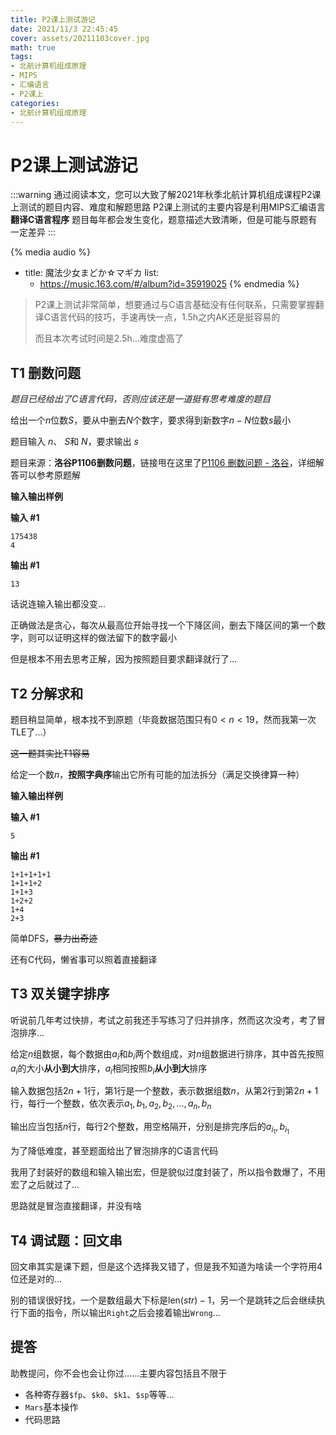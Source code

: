 ```yaml
---
title: P2课上测试游记
date: 2021/11/3 22:45:45
cover: assets/20211103cover.jpg
math: true
tags:
- 北航计算机组成原理
- MIPS
- 汇编语言
- P2课上
categories:
- 北航计算机组成原理
---
```


# P2课上测试游记

:::warning
通过阅读本文，您可以大致了解2021年秋季北航计算机组成课程P2课上测试的题目内容、难度和解题思路
P2课上测试的主要内容是利用MIPS汇编语言**翻译C语言程序**
题目每年都会发生变化，题意描述大致清晰，但是可能与原题有一定差异
:::

{% media audio %} 

- title: 魔法少女まどか☆マギカ
  list:
    - https://music.163.com/#/album?id=35919025
  {% endmedia %}

> P2课上测试非常简单，想要通过与C语言基础没有任何联系，只需要掌握翻译C语言代码的技巧，手速再快一点，1.5h之内AK还是挺容易的
>
> 而且本次考试时间是2.5h...难度虚高了

## T1 删数问题

*题目已经给出了C语言代码，否则应该还是一道挺有思考难度的题目*

给出一个$n$位数$S$，要从中删去$N$个数字，要求得到新数字$n-N$位数$s$最小

题目输入 $n$、 $S$和 $N$，要求输出 $s$

题目来源：**洛谷P1106删数问题**，链接甩在这里了[P1106 删数问题 - 洛谷](https://www.luogu.com.cn/problem/P1106)，详细解答可以参考原题解

**输入输出样例**

**输入 #1**

```
175438 
4
```

**输出 #1**

```
13
```

话说连输入输出都没变...

正确做法是贪心，每次从最高位开始寻找一个下降区间，删去下降区间的第一个数字，则可以证明这样的做法留下的数字最小

但是根本不用去思考正解，因为按照题目要求翻译就行了...

## T2 分解求和

题目稍显简单，根本找不到原题（毕竟数据范围只有$0<n<19$，然而我第一次TLE了...）

~~这一题其实比T1容易~~

给定一个数$n$，**按照字典序**输出它所有可能的加法拆分（满足交换律算一种）

**输入输出样例**

**输入 #1**

```
5
```

**输出 #1**

```
1+1+1+1+1
1+1+1+2
1+1+3
1+2+2
1+4
2+3
```

简单DFS，~~暴力出奇迹~~

还有C代码，懒省事可以照着直接翻译

## T3 双关键字排序

听说前几年考过快排，考试之前我还手写练习了归并排序，然而这次没考，考了冒泡排序...

给定$n$组数据，每个数据由$a_i$和$b_i$两个数组成，对$n$组数据进行排序，其中首先按照$a_i$的大小**从小到大**排序，$a_i$相同按照$b_i$**从小到大**排序

输入数据包括$2n+1$行，第1行是一个整数，表示数据组数$n$，从第2行到第$2n+1$行，每行一个整数，依次表示$a_1,b_1,a_2,b_2,...,a_n,b_n$

输出应当包括$n$行，每行2个整数，用空格隔开，分别是排完序后的$a_{i_1},b_{i_1}$

为了降低难度，甚至题面给出了冒泡排序的C语言代码

我用了封装好的数组和输入输出宏，但是貌似过度封装了，所以指令数爆了，不用宏了之后就过了...

思路就是冒泡直接翻译，并没有啥

## T4 调试题：回文串

回文串其实是课下题，但是这个选择我又错了，但是我不知道为啥读一个字符用4位还是对的...

别的错误很好找，一个是数组最大下标是$\mathrm{len}(str)-1$，另一个是跳转之后会继续执行下面的指令，所以输出`Right`之后会接着输出`Wrong`...

## 提答

助教提问，你不会也会让你过......主要内容包括且不限于

- 各种寄存器`$fp`、`$k0`、`$k1`、`$sp`等等...
- `Mars`基本操作
- 代码思路